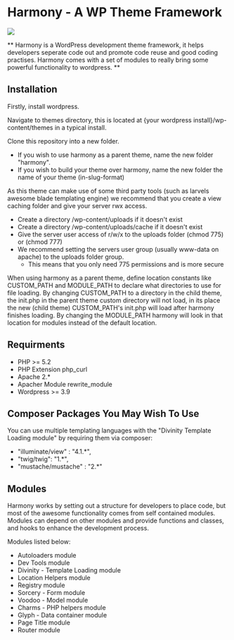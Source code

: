 # Harmony - A WP Theme Framework

![](https://raw.github.com/syholloway/harmony/master/screenshot.png)

** Harmony is a WordPress development theme framework, it helps developers seperate code out and promote code reuse and good coding practises. Harmony comes with a set of modules to really bring some powerful functionality to wordpress. ** 

## Installation

Firstly, install wordpress.

Navigate to themes directory, this is located at {your wordpress install}/wp-content/themes in a typical install.

Clone this repository into a new folder.
* If you wish to use harmony as a parent theme, name the new folder "harmony".
* If you wish to build your theme over harmony, name the new folder the name of your theme (in-slug-format)

As this theme can make use of some third party tools (such as larvels awesome blade templating engine) we recommend that you create a view caching folder and give your server rwx access.

- Create a directory /wp-content/uploads if it doesn't exist
- Create a directory /wp-content/uploads/cache if it doesn't exist
- Give the server user access of r/w/x to the uploads folder (chmod 775) or (chmod 777)
- We recommend setting the servers user group (usually www-data on apache) to the uploads folder group.
	- This means that you only need 775 permissions and is more secure

When using harmony as a parent theme, define location constants like CUSTOM_PATH and MODULE_PATH to declare what directories to use for file loading. By changing CUSTOM_PATH to a directory in the child theme, the init.php in the parent theme custom directory will not load, in its place the new (child theme) CUSTOM_PATH's init.php will load after harmony finishes loading. By changing the MODULE_PATH harmony will look in that location for modules instead of the default location.

## Requirments

* PHP >= 5.2
* PHP Extension php_curl
* Apache 2.*
* Apacher Module rewrite_module
* Wordpress >= 3.9 

## Composer Packages You May Wish To Use

You can use multiple templating languages with the "Divinity Template Loading module" by requiring them via composer:

 * "illuminate/view" : "4.1.*",
 * "twig/twig": "1.*",
 * "mustache/mustache" : "2.*"

## Modules

Harmony works by setting out a structure for developers to place code, but most of the awesome functionality comes from self contained modules. Modules can depend on other modules and provide functions and classes, and hooks to enhance the development process.

Modules listed below:

- Autoloaders module
- Dev Tools module
- Divinity - Template Loading module
- Location Helpers module
- Registry module
- Sorcery - Form module
- Voodoo - Model module
- Charms - PHP helpers module
- Glyph - Data container module
- Page Title module
- Router module